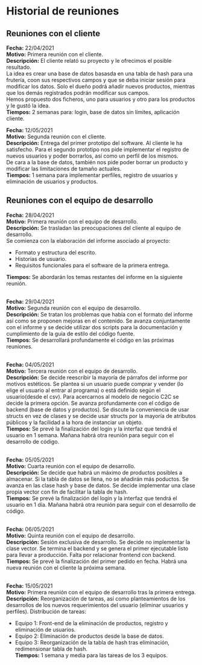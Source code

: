 # Historial de reuniones 

## Reuniones con el cliente
**Fecha:** 22/04/2021 <br>
**Motivo:** Primera reunión con el cliente. <br>
**Descripción:** El cliente relató su proyecto y le ofrecimos el posible resultado. <br>
La idea es crear una base de datos basasda en una tabla de hash para una frutería, coon sus respectivos campos y que se deba iniciar sesión para modificar los datos. Solo el dueño podrá añadir nuevos productos, mientras que los demás registrados podrán modificar sus campos. <br>
Hemos propuesto dos ficheros, uno para usuarios y otro para los productos y le gustó la idea.<br> 
**Tiempos:** 2 semanas para: login, base de datos sin límites, aplicación cliente. <br>


**Fecha:** 12/05/2021 <br>
**Motivo:** Segunda reunión con el cliente. <br>
**Descripción:** Entrega del primer prototipo del software. Al cliente le ha satisfecho. Para el segundo prototipo nos pide implementar el registro de nuevos usuarios  y poder borrarlos, así como un perfil de los mismos. <br>
De cara a la base de datos, también nos pide poder borrar un producto y modificar las limitaciones de tamaño actuales. <br> 
**Tiempos:** 1 semana para implementar perfiles, registro de usuarios y eliminación de usuarios y productos. <br>


## Reuniones con el equipo de desarrollo
**Fecha:** 28/04/2021 <br>
**Motivo:** Primera reunión con el equipo de desarrollo. <br>
**Descripción:** Se trasladan las preocupaciones del cliente al equipo de desarrollo. <br>
Se comienza con la elaboración del informe asociado al proyecto:
* Formato y estructura del escrito.
* Historias de usuario.
* Requisitos funcionales para el software de la primera entrega. <br>

**Tiempos:** Se abordarán los temas restantes del informe en la siguiente reunión. <br> <br>


**Fecha:** 29/04/2021 <br>
**Motivo:** Segunda reunión con el equipo de desarrollo. <br>
**Descripción:** Se tratan los problemas que había con el formato del informe así como se proponen mejoras en el contenido. Se avanza conjuntamente con el informe y se decide utilizar dos scripts para la documentación y cumplimiento de la guía de estilo del código fuente.  
**Tiempos:** Se desarrollará profundamente el código en las próximas reuniones. <br> <br>


**Fecha:** 04/05/2021 <br>
**Motivo:** Tercera reunión con el equipo de desarrollo. <br>
**Descripción:** Se decide reescribir la mayoría de párrafos del informe por motivos estéticos. Se plantea si un usuario puede comprar y vender (lo elige el usuario al entrar al programa) o está definido según el usuario(desde el csv). Para acercarnos al modelo de negocio C2C se decide la primera opción. Se avanza profundamente con el código de backend (base de datos y productos). Se discute la conveniencia de usar structs en vez de clases y se decide usar structs por la mayoría de atributos públicos y la facilidad a la hora de instanciar un objeto. <br>
**Tiempos:** Se prevé la finalización del login y la interfaz que tendrá el usuario en 1 semana. Mañana habrá otra reunión para seguir con el desarrollo de código. <br> <br>


**Fecha:** 05/05/2021 <br>
**Motivo:** Cuarta reunión con el equipo de desarrollo. <br>
**Descripción:** Se decide que habrá un máximo de productos posibles a almacenar. Si la tabla de datos se llena, no se añadirán más poductos. Se avanza en las clase hash y base de datos. Se decide implementar una clase propia vector con fin de facilitar la tabla de hash.<br>
**Tiempos:** Se prevé la finalización del login y la interfaz que tendrá el usuario en 1 día. Mañana habrá otra reunión para seguir con el desarrollo de código. <br> <br>


**Fecha:** 06/05/2021 <br>
**Motivo:** Quinta reunión con el equipo de desarrollo. <br>
**Descripción:** Sesión exclusiva de desarrollo. Se decide no implementar la clase vector. Se termina el backend y se genera el primer ejecutable listo para llevar a producción. Falta por relacionar frontend con backend.<br>
**Tiempos:** Se prevé la finalización del primer pedido en fecha. Habrá una nueva reunión con el cliente la próxima semana.<br> <br>

**Fecha:** 15/05/2021 <br>
**Motivo:** Primera reunión con el equipo de desarrollo tras la primera entrega. <br>
**Descripción:** Reorganización de tareas, así como planteamientos de los desarrollos de los nuevos requerimientos del usuario (eliminar usuarios y perfiles). Distribución de tareas: <br>
* Equipo 1: Front-end de la eliminación de productos, registro y eliminación de usuarios. <br>
* Equipo 2: Eliminación de productos desde la base de datos. <br>
* Equipo 3: Reorganización de la tabla de hash tras eliminación, redimensionar tabla de hash.<br>
**Tiempos:** 1 semana y media para las tareas de los 3 equipos. <br><br>

